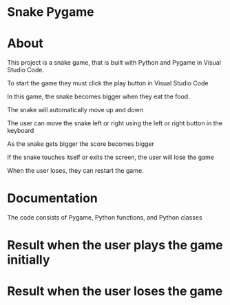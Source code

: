 # Snake Pygame

# About
This project is a snake game, that is built with Python and Pygame in Visual Studio Code.

To start the game they must click the play button in Visual Studio Code

In this game, the snake becomes bigger when they eat the food.

The snake will automatically move up and down

The user can move the snake left or right using the left or right button in the keyboard

As the snake gets bigger the score becomes bigger

If the snake touches itself or exits the screen, the user will lose the game

When the user loses, they can restart the game.

# Documentation
The code consists of Pygame, Python functions, and Python classes

# Result when the user plays the game initially

# Result when the user loses the game
